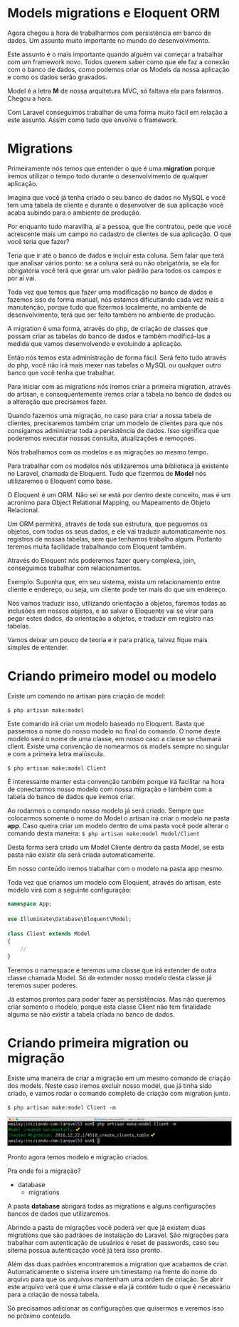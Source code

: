 # Models migrations e Eloquent ORM

Agora chegou a hora de trabalharmos com persistência em banco de dados. Um assunto muito importante no mundo do desenvolvimento.

Este assunto é o mais importante quando alguém vai começar a trabalhar com um framework novo. Todos querem saber como que ele faz a conexão com o banco de dados, como podemos criar os Models da nossa aplicação e como os dados serão gravados.

Model é a letra **M** de nossa arquitetura MVC, só faltava ela para falarmos. Chegou a hora.

Com Laravel conseguimos trabalhar de uma forma muito fácil em relação a este assunto. Assim como tudo que envolve o framework.

# Migrations

Primeiramente nós temos que entender o que é uma **migration** porque iremos utilizar o tempo todo durante o desenvolvimento de qualquer aplicação.

Imagina que você já tenha criado o seu banco de dados no MySQL e você tem uma tabela de cliente e durante o desenvolver de sua aplicação você acaba subindo para o ambiente de produção.

Por enquanto tudo maravilha, ai a pessoa, que lhe contratou, pede que você acrescente mais um campo no cadastro de clientes de sua aplicação. O que você teria que fazer?

Teria que ir até o banco de dados e incluir esta coluna. Sem falar que terá que analisar vários ponto: se a coluna será ou não obrigatória, se ela for obrigatória você terá que gerar um valor padrão para todos os campos e por ai vai.

Toda vez que temos que fazer uma modificação no  banco de dados e fazemos isso de forma manual, nós estamos dificultando cada vez mais a manutenção, porque tudo que fizermos localmente, no ambiente de desenvolvimento, terá que ser feito também no ambiente de produção.

A migration é uma forma, através do php, de criação de classes que possam criar as tabelas do banco de dados e também modificá-las a medida que vamos desenvolvendo e evoluindo a aplicação.

Então nós temos esta administração de forma fácil. Será feito tudo através do php, você não irá mais mexer nas tabelas o MySQL ou qualquer outro banco que você tenha que trabalhar.

Para iniciar com as migrations nós iremos criar a primeira migration, através do artisan, e consequentemente iremos criar a tabela no banco de dados ou a alteração que precisamos fazer.

Quando fazemos uma migração, no caso para criar a nossa tabela de clientes, precisaremos também criar um modelo de clientes para que nós consigamos administrar toda a persistência de dados. Isso significa que poderemos executar nossas consulta, atualizações e remoçoes.

Nós trabalhamos com os modelos e as migrações ao mesmo tempo.

Para trabalhar com os modelos nós utilizaremos uma biblioteca já existente no Laravel, chamada de Eloquent. Tudo que fizermos de **Model** nós utilizaremos o Eloquent como base.

O Eloquent é um ORM. Não sei se está por dentro deste conceito, mas é um acronimo para Object Relational Mapping, ou Mapeamento de Objeto Relacional.

Um ORM permitirá, através de toda sua estrutura, que peguemos os objetos, com todos os seus dados, e ele vai traduzir automaticamente nos registros de nossas tabelas, sem que tenhamos trabalho algum. Portanto teremos muita facilidade trabalhando com Eloquent também.

Através do Eloquent nós poderemos fazer query complexa, join, conseguimos trabalhar com relacionamentos.

Exemplo: Suponha que, em seu sistema, exista um relacionamento entre cliente e endereço, ou seja, um cliente pode ter mais do que um endereço.

Nós vamos traduzir isso, utilizando orientação a objetos, faremos todas as inclusões em nossos objetos, e ao salvar o Eloquente vai se virar para pegar estes dados, da orientação a objetos, e traduzir em registro nas tabelas.

Vamos deixar um pouco de teoria e ir para prática, talvez fique mais simples de entender.

# Criando primeiro model ou modelo

Existe um comando no artisan para criação de model:

`$ php artisan make:model`

Este comando irá criar um modelo baseado no Eloquent. Basta que passemos o nome do nosso modelo no final do comando. O nome deste modelo será o nome de uma classe, em nosso caso a classe se chamará client. Existe uma convenção de nomearmos os models sempre no singular e com a primeira letra maiúscula.

`$ php artisan make:model Client`

É interessante manter esta convenção também porque irá facilitar na hora de conectarmos nosso modelo com nossa migração e também com a tabela do banco de dados que iremos criar.

Ao rodarmos o comando nosso modelo já será criado. Sempre que colocarmos somente o nome do Model o artisan irá criar o modelo na pasta **app**. Caso queira criar um modelo dentro de uma pasta você pode alterar o comando desta maneira:
`$ php artisan make:model Model/Client`

Desta forma será criado um Model Cliente dentro da pasta Model, se esta pasta não existir ela será criada automaticamente.

Em nosso conteúdo iremos trabalhar com o modelo na pasta app mesmo.

Toda vez que criamos um modelo com Eloquent, através do artisan, este modelo virá com a seguinte configuração:

```php
namespace App;

use Illuminate\Database\Eloquent\Model;

class Client extends Model
{
    //
}
```
 Teremos o namespace e teremos uma classe que irá extender de outra classe chamada Model. Só de extender nosso modelo desta classe já teremos super poderes.

Já estamos prontos para poder fazer as persistências. Mas não queremos criar somento o modelo, porque esta classe Client não tem finalidade alguma se não existir a tabela criada no banco de dados.

# Criando primeira migration ou migração

Existe uma maneira de criar a migração em um mesmo comando de criação dos models. Neste caso iremos excluir nosso model, que já tinha sido criado, e vamos rodar o comando completo de criação com migration junto.

`$ php artisan make:model Client -m`

![artisan_make_model_migration](./images/artisan_make_model_migration.png "artisan_make_model_migration")

Pronto agora temos modelo e migração criados.

Pra onde foi a migração?

* database
    * migrations

A pasta **database** abrigará todas as migrations e alguns configurações bancos de dados que utilizaremos.

Abrindo a pasta de migrações você poderá ver que já existem duas migrations que são padrãoes de instalação do Laravel. São migrações para trabalhar com autenticação de usuários e reset de passwords, caso seu sitema possua autenticação você já terá isso pronto.

Além das duas padrões encontraremos a migration que acabamos de criar. Automaticamente o sistema insere um timestamp na frente do nome do arquivo para que os arquivos mantenham uma ordem de criação. Se abrir este arquivo verá que é uma classe e ela já contém tudo o que é necessário para a criação de nossa tabela.

Só precisamos adicionar as configurações que quisermos e veremos isso no próximo conteúdo.